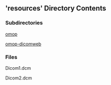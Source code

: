 ## 'resources' Directory Contents

### Subdirectories

[omop](./omop/README.md)

[omop-dicomweb](./omop-dicomweb/README.md)

### Files

Dicom1.dcm

Dicom2.dcm

